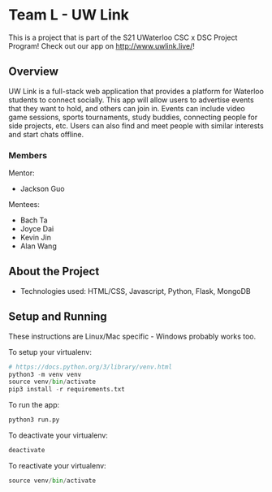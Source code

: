 # Team L - UW Link

This is a project that is part of the S21 UWaterloo CSC x DSC Project Program! 
Check out our app on http://www.uwlink.live/!

## Overview

UW Link is a full-stack web application that provides a platform for Waterloo students to connect socially. This app will allow users to advertise events that they want to hold, and others can join in. Events can include video game sessions, sports tournaments, study buddies, connecting people for side projects, etc. Users can also find and meet people with similar interests and start chats offline.

### Members
Mentor:
- Jackson Guo

Mentees:
- Bach Ta
- Joyce Dai
- Kevin Jin
- Alan Wang

## About the Project

- Technologies used: HTML/CSS, Javascript, Python, Flask, MongoDB

## Setup and Running

These instructions are Linux/Mac specific - Windows probably works too.

To setup your virtualenv:
```python
# https://docs.python.org/3/library/venv.html
python3 -m venv venv
source venv/bin/activate
pip3 install -r requirements.txt
```

To run the app:
```python
python3 run.py
```

To deactivate your virtualenv:
```python
deactivate
```

To reactivate your virtualenv:
```python
source venv/bin/activate
```
